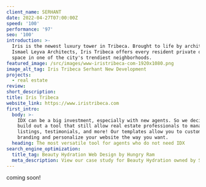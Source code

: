 ```yaml
---
client_name: SERHANT
date: 2022-04-27T07:00:00Z
speed: '100'
performance: '97'
seo: '100'
introduction: >-
  Iris is the newest luxury tower in Tribeca. Brought to life by architect
  Ismael Leyva Architects, Iris Tribeca offers every resident private outdoor
  space in one of the city's trendiest neighborhoods.
featured_image: /src/images/www-iristribeca-com-1920x1080.png
image_alt_tag: Iris Tribeca Serhant New Development
projects:
  - real estate
review:
short_description:
title: Iris Tribeca
website_link: https://www.iristribeca.com
first_intro:
  body: >-
    IDX can be a big investment, especially with new agents. So we decided to
    build out a tool that still allow real estate professionals to manage their
    listings, testimonials, and more! Our templates allow you to customize your
    branding and personalize your website the way you want.
  heading: The most versatile tool for agents who do not need IDX
search_engine_optimization:
  title_tag: Beauty Hydration Web Design by Hungry Ram
  meta_description: View our case study for Beauty Hydration owned by Shelley Lashley,
---
```

coming soon\!
